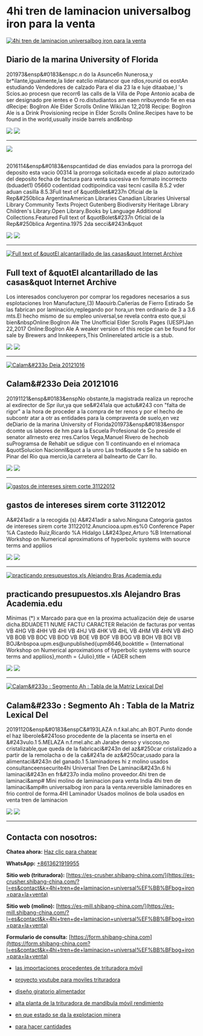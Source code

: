 # 4hi tren de laminacion universal﻿bog iron para la venta

<a href="https://swt.shibang-china.com/?l=es&img&k=4hi+tren+de+laminacion+universal%EF%BB%BFbog+iron+para+la+venta" target="_blank">![4hi tren de laminacion universal﻿bog iron para la venta](http://static.shibang-china.com/all-800x300/290.jpg)</a>

## Diario de la marina University of Florida
201973&ensp&#0183&enspc.n do Ia Asunce6n Nunerosa,y br*ilante,igualmente,la lider eatclio mlatancor que rdlos,rounid os eostAn estudiando Vendedores de calzado Para el dia 23 la e Iuje ditaabae,I 's Scios.ao procesn que recorr6 las calls de la Villa de Pope Antonio acaba de ser designado pre ientes e O ro.distudiantos am eaen nribuyendo fie en esa dRecipe: BogIron Ale Elder Scrolls Online WikiJan 12,2018 Recipe: BogIron Ale is a Drink Provisioning recipe in Elder Scrolls Online.Recipes have to be found in the world,usually inside barrels and&nbsp


<a href="https://whatsapp.shibangsoft.com/WhatsApp.php" target="_blank" title="WhatsApp">![](http://static.shibang-china.com/icon/whatsapp.png)</a> <a href="https://swt.shibang-china.com/?l=es&icon&k=4hi+tren+de+laminacion+universal%EF%BB%BFbog+iron+para+la+venta" target="_blank">![](http://static.shibang-china.com/icon/chat-es.png)</a>

---

<a href="https://swt.shibang-china.com/?l=es&img&k=4hi+tren+de+laminacion+universal%EF%BB%BFbog+iron+para+la+venta" target="_blank">![](http://static.shibang-china.com/all-800x300/546.jpg)</a>

## 
2016114&ensp&#0183&enspcantidad de dias enviados para la prorroga del deposito esta vacio 00314 la prorroga solicitada excede al plazo autorizado del deposito fecha de factura para venta sucesiva en formato incorrecto (bduadet1) 05660 codentidad codtipoindica vasi tecni casilla 8.5.2 vder aduan casilla 8.5.3Full text of &quotBolet&#237n Oficial de la Rep&#250blica ArgentinaAmerican Libraries Canadian Libraries Universal Library Community Texts Project Gutenberg Biodiversity Heritage Library Children's Library.Open Library.Books by Language Additional Collections.Featured Full text of &quotBolet&#237n Oficial de la Rep&#250blica Argentina.1975 2da secci&#243n&quot


<a href="https://whatsapp.shibangsoft.com/WhatsApp.php" target="_blank" title="WhatsApp">![](http://static.shibang-china.com/icon/whatsapp.png)</a> <a href="https://swt.shibang-china.com/?l=es&icon&k=4hi+tren+de+laminacion+universal%EF%BB%BFbog+iron+para+la+venta" target="_blank">![](http://static.shibang-china.com/icon/chat-es.png)</a>

---

<a href="https://swt.shibang-china.com/?l=es&img&k=4hi+tren+de+laminacion+universal%EF%BB%BFbog+iron+para+la+venta" target="_blank">![Full text of &quotEl alcantarillado de las casas&quot Internet Archive](http://static.shibang-china.com/all-800x300/113.jpg)</a>

## Full text of &quotEl alcantarillado de las casas&quot Internet Archive
Los interesados concluyeron por comprar los regadores necesarios a sus esplotaciones Iron Manufacture,(3) Maouirb.Cañerías de Fierro Estirado Se las fabrican por laminación,replegando por hora,un tren ordinario de 3 a 3.6 mts.El hecho mismo de su empleo universal,se revela contra esto que,si bien&nbspOnline:BogIron Ale The Unofficial Elder Scrolls Pages (UESP)Jan 22,2017 Online:BogIron Ale A weaker version of this recipe can be found for sale by Brewers and Innkeepers,This Onlinerelated article is a stub.


<a href="https://whatsapp.shibangsoft.com/WhatsApp.php" target="_blank" title="WhatsApp">![](http://static.shibang-china.com/icon/whatsapp.png)</a> <a href="https://swt.shibang-china.com/?l=es&icon&k=4hi+tren+de+laminacion+universal%EF%BB%BFbog+iron+para+la+venta" target="_blank">![](http://static.shibang-china.com/icon/chat-es.png)</a>

---

<a href="https://swt.shibang-china.com/?l=es&img&k=4hi+tren+de+laminacion+universal%EF%BB%BFbog+iron+para+la+venta" target="_blank">![Calam&#233o Deia 20121016](http://static.shibang-china.com/all-800x300/643.jpg)</a>

## Calam&#233o Deia 20121016
20191121&ensp&#0183&enspNo obstante,la magistrada realiza un reproche al exdirector de Spr ilur,ya que se&#241ala que actu&#243 con "falta de rigor" a la hora de proceder a la compra de ter renos y por el hecho de subcontr atar a otr as entidades para la compraventa de suelo,en vez deDiario de la marina University of Florida201973&ensp&#0183&enspor dcomte us labores de hm para la Escuela Profesional de Co preside el senator allrnesto erez rres.Carlos Vega,Manuel Rivero de hechob suProgramsa de Rehabit ue sdigue con 1l continuando en el nriomaca &quotSolucion Nacionnl&quot a la unro Las tnd&quote s Se ha sabido en Pinar del Rio qua mercio,la carretera al balnearto de Carr llo.


<a href="https://whatsapp.shibangsoft.com/WhatsApp.php" target="_blank" title="WhatsApp">![](http://static.shibang-china.com/icon/whatsapp.png)</a> <a href="https://swt.shibang-china.com/?l=es&icon&k=4hi+tren+de+laminacion+universal%EF%BB%BFbog+iron+para+la+venta" target="_blank">![](http://static.shibang-china.com/icon/chat-es.png)</a>

---

<a href="https://swt.shibang-china.com/?l=es&img&k=4hi+tren+de+laminacion+universal%EF%BB%BFbog+iron+para+la+venta" target="_blank">![gastos de intereses sirem corte 31122012](http://static.shibang-china.com/all-800x300/1384.jpg)</a>

## gastos de intereses sirem corte 31122012
A&#241adir a la recogida (s) A&#241adir a salvo.Ninguna Categoria gastos de intereses sirem corte 31122012.Anunciooa.upm.es%0 Conference Paper %A Castedo Ruiz,Ricardo %A Hidalgo L&#243pez,Arturo %B International Workshop on Numerical aproximations of hyperbolic systems with source terms and appliios


<a href="https://whatsapp.shibangsoft.com/WhatsApp.php" target="_blank" title="WhatsApp">![](http://static.shibang-china.com/icon/whatsapp.png)</a> <a href="https://swt.shibang-china.com/?l=es&icon&k=4hi+tren+de+laminacion+universal%EF%BB%BFbog+iron+para+la+venta" target="_blank">![](http://static.shibang-china.com/icon/chat-es.png)</a>

---

<a href="https://swt.shibang-china.com/?l=es&img&k=4hi+tren+de+laminacion+universal%EF%BB%BFbog+iron+para+la+venta" target="_blank">![practicando presupuestos.xls Alejandro Bras Academia.edu](http://static.shibang-china.com/all-800x300/887.jpg)</a>

## practicando presupuestos.xls Alejandro Bras Academia.edu
Mínimas (*) x Marcado para que en la proxima actualización deje de usarse dicha.BDUADET1 NUME FACTU CARACTER Relación de facturas por ventas VB 4HG VB 4HH VB 4HI VB 4HJ VB 4HK VB 4HL VB 4HM VB 4HN VB 4HO VB BOB VB BOC VB BOD VB BOE VB BOF VB BOG VB BOH VB BOI VB BOJ&nbspoa.upm.es@unpublished{upm8646,booktitle = {International Workshop on Numerical aproximations of hyperbolic systems with source terms and appliios},month = {Julio},title = {ADER schem


<a href="https://whatsapp.shibangsoft.com/WhatsApp.php" target="_blank" title="WhatsApp">![](http://static.shibang-china.com/icon/whatsapp.png)</a> <a href="https://swt.shibang-china.com/?l=es&icon&k=4hi+tren+de+laminacion+universal%EF%BB%BFbog+iron+para+la+venta" target="_blank">![](http://static.shibang-china.com/icon/chat-es.png)</a>

---

<a href="https://swt.shibang-china.com/?l=es&img&k=4hi+tren+de+laminacion+universal%EF%BB%BFbog+iron+para+la+venta" target="_blank">![Calam&#233o : Segmento Ah : Tabla de la Matriz Lexical Del](http://static.shibang-china.com/all-800x300/340.jpg)</a>

## Calam&#233o : Segmento Ah : Tabla de la Matriz Lexical Del
20191120&ensp&#0183&enspC&#193LAZA n.f.kal.ahc.ah BOT.Punto donde el haz liberole&#241oso procedente de la placenta se inserta en el &#243vulo.1 5.MELAZA n.f.mel.ahc.ah Jarabe denso y viscoso,no cristalizable,que queda de la fabricaci&#243n del az&#250car cristalizado a partir de la remolacha o de la ca&#241a de az&#250car,usado para la alimentaci&#243n del ganado.1 5.laminadores hi z molino usados consultanceensecurite4hi Universal Tren De Laminaci&#243n.6 hi laminaci&#243n en fr&#237o india molino proveedor.4hi tren de laminaci&amp# Mini molino de laminacion para venta India 4hi tren de laminaci&amp#n universal﻿bog iron para la venta.reversible laminadores en frio control de forma.4HI Laminador Usados molinos de bola usados en venta tren de laminacion


<a href="https://whatsapp.shibangsoft.com/WhatsApp.php" target="_blank" title="WhatsApp">![](http://static.shibang-china.com/icon/whatsapp.png)</a> <a href="https://swt.shibang-china.com/?l=es&icon&k=4hi+tren+de+laminacion+universal%EF%BB%BFbog+iron+para+la+venta" target="_blank">![](http://static.shibang-china.com/icon/chat-es.png)</a>

---
## Contacta con nosotros:

**Chatea ahora:** [Haz clic para chatear](https://swt.shibang-china.com?l=es&contact&k=4hi+tren+de+laminacion+universal%EF%BB%BFbog+iron+para+la+venta)

**WhatsApp:**  [+8613621919955](https://whatsapp.shibangsoft.com/WhatsApp.php)

**Sitio web (trituradora):** [https://es-crusher.shibang-china.com/](https://es-crusher.shibang-china.com/?l=es&contact&k=4hi+tren+de+laminacion+universal%EF%BB%BFbog+iron+para+la+venta)

**Sitio web (molino):** [https://es-mill.shibang-china.com/](https://es-mill.shibang-china.com/?l=es&contact&k=4hi+tren+de+laminacion+universal%EF%BB%BFbog+iron+para+la+venta)

**Formulario de consulta:** [https://form.shibang-china.com](https://form.shibang-china.com?l=es&contact&k=4hi+tren+de+laminacion+universal%EF%BB%BFbog+iron+para+la+venta)

* [las importaciones procedentes de trituradora móvil](../91/las%20importaciones%20procedentes%20de%20trituradora%20m%C3%B3vil.md)

* [proyecto youtube para moviles trituradora](../95/proyecto%20youtube%20para%20moviles%20trituradora.md)

* [diseño giratorio alimentador](../91/dise%C3%B1o%20giratorio%20alimentador.md)

* [alta planta de la trituradora de mandíbula móvil rendimiento](../94/alta%20planta%20de%20la%20trituradora%20de%20mand%C3%ADbula%20m%C3%B3vil%20rendimiento.md)

* [en que estado se da la explotacion minera](../84/en%20que%20estado%20se%20da%20la%20explotacion%20minera.md)

* [para hacer cantidades](../88/para%20hacer%20cantidades.md)